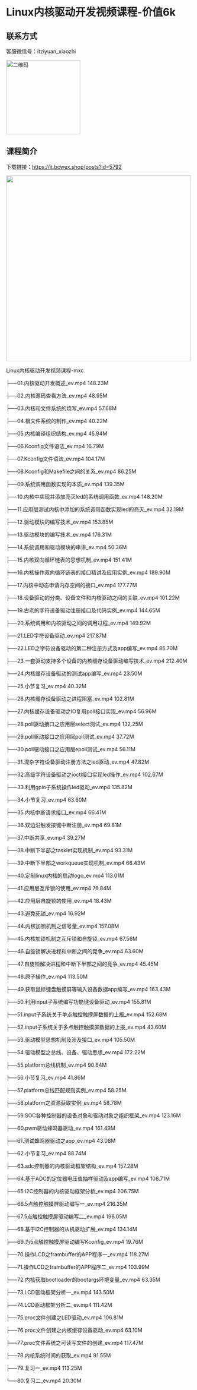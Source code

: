 # Linux内核驱动开发视频课程-价值6k

## 联系方式

客服微信号：itziyuan_xiaozhi

<img src="https://ziyuanyun.oss-cn-guangzhou.aliyuncs.com/common/20240614073449/666b82192834a.jpg" width="200" height="200" alt="二维码">

## 课程简介

下载链接：https://it.bcwex.shop/posts?id=5792

<img src="https://ziyuanyun.oss-cn-guangzhou.aliyuncs.com/yun/20241205153057/675156b147b03.jpg" width="500" alt="">

  

 Linux内核驱动开发视频课程-mxc

 ├──01.内核驱动开发概述_ev.mp4 148.23M

 ├──02.内核源码查看方法_ev.mp4 48.95M

 ├──03.内核和文件系统的烧写_ev.mp4 57.68M

 ├──04.根文件系统的制作_ev.mp4 40.22M

 ├──05.内核编译组织结构_ev.mp4 45.94M

 ├──06.Kconfig文件语法_ev.mp4 16.79M

 ├──07.Kconfig文件语法_ev.mp4 104.17M

 ├──08.Kconfig和Makefile之间的关系_ev.mp4 86.25M

 ├──09.系统调用函数实现的本质_ev.mp4 139.35M

 ├──10.内核中实现并添加亮灭led的系统调用函数_ev.mp4 148.20M

 ├──11.应用层测试内核中添加的系统调用函数实现led的亮灭_ev.mp4 32.19M

 ├──12.驱动模块的编写技术_ev.mp4 153.85M

 ├──13.驱动模块的编写技术_ev.mp4 176.31M

 ├──14.系统调用和驱动模块的串讲_ev.mp4 50.36M

 ├──15.内核双向循环链表的思想机制_ev.mp4 151.41M

 ├──16.内核操作双向循环链表的接口精讲及应用实例_ev.mp4 189.90M

 ├──17.内核中动态申请内存空间的接口_ev.mp4 177.77M

 ├──18.设备驱动的分类、设备文件和内核驱动之间的关联_ev.mp4 101.22M

 ├──19.古老的字符设备驱动注册接口及代码实例_ev.mp4 144.65M

 ├──20.系统调用和内核驱动之间的调用过程_ev.mp4 149.92M

 ├──21.LED字符设备驱动_ev.mp4 217.87M

 ├──22.LED之字符设备驱动的第二种注册方式及app编写_ev.mp4 85.70M

 ├──23.一套驱动支持多个设备的内核缓存设备驱动编写技术_ev.mp4 212.40M

 ├──24.内核缓存设备驱动的测试app编写_ev.mp4 23.50M

 ├──25.小节复习_ev.mp4 40.32M

 ├──26.内核缓存设备驱动之进程阻塞_ev.mp4 102.81M

 ├──27.内核缓存设备驱动之IO复用poll接口实现_ev.mp4 56.96M

 ├──28.poll驱动接口之应用层select测试_ev.mp4 132.25M

 ├──29.poll驱动接口之应用层poll测试_ev.mp4 37.72M

 ├──30.poll驱动接口之应用层epoll测试_ev.mp4 56.11M

 ├──31.混杂字符设备驱动注册方法之led驱动_ev.mp4 47.82M

 ├──32.高级字符设备驱动之ioctl接口实现led操作_ev.mp4 102.67M

 ├──33.利用gpio子系统操作led驱动_ev.mp4 135.82M

 ├──34.小节复习_ev.mp4 63.60M

 ├──35.内核中断请求接口_ev.mp4 66.41M

 ├──36.双边沿触发按键中断注册_ev.mp4 69.81M

 ├──37.中断共享_ev.mp4 39.27M

 ├──38.中断下半部之tasklet实现机制_ev.mp4 93.31M

 ├──39.中断下半部之workqueue实现机制_ev.mp4 66.43M

 ├──40.定制linux内核的启动logo_ev.mp4 113.01M

 ├──41.应用层互斥锁的使用_ev.mp4 76.84M

 ├──42.应用层自旋锁的使用_ev.mp4 18.43M

 ├──43.避免死锁_ev.mp4 16.92M

 ├──44.内核加锁机制之信号量_ev.mp4 157.08M

 ├──45.内核加锁机制之互斥锁和自旋锁_ev.mp4 67.56M

 ├──46.自旋锁解决进程和中断之间的竞争_ev.mp4 63.60M

 ├──47.自旋锁解决进程和中断下半部之间的竞争_ev.mp4 45.45M

 ├──48.原子操作_ev.mp4 113.50M

 ├──49.获取鼠标键盘触摸屏等输入设备数据app编写_ev.mp4 163.43M

 ├──50.利用input子系统编写功能键设备驱动_ev.mp4 155.81M

 ├──51.input子系统关于单点触控触摸屏数据的上报_ev.mp4 152.68M

 ├──52.input子系统关于多点触控触摸屏数据的上报_ev.mp4 43.60M

 ├──53.驱动模型思想机制及涉及接口_ev.mp4 105.50M

 ├──54.驱动模型之总线、设备、驱动思想_ev.mp4 172.22M

 ├──55.platform总线机制_ev.mp4 90.64M

 ├──56.小节复习_ev.mp4 41.86M

 ├──57.platform总线匹配规则实例_ev.mp4 58.25M

 ├──58.platform之资源获取实例_ev.mp4 58.78M

 ├──59.SOC各种控制器的设备对象和驱动对象之组织框架_ev.mp4 123.16M

 ├──60.pwm驱动蜂鸣器驱动_ev.mp4 161.49M

 ├──61.测试蜂鸣器驱动之app_ev.mp4 43.08M

 ├──62.小节复习_ev.mp4 88.74M

 ├──63.adc控制器的内核驱动框架结构_ev.mp4 157.28M

 ├──64.基于ADC的定位器电压值抽样驱动及app编写_ev.mp4 108.71M

 ├──65.I2C控制器的内核驱动框架分析_ev.mp4 206.75M

 ├──66.5点触控触摸屏驱动编写一_ev.mp4 216.35M

 ├──67.5点触控触摸屏驱动编写二_ev.mp4 198.05M

 ├──68.基于I2C控制器的从机驱动扩展_ev.mp4 134.14M

 ├──69.为5点触控触摸屏驱动编写Kconfig_ev.mp4 19.76M

 ├──70.操作LCD之frambuffer的APP程序一_ev.mp4 118.27M

 ├──71.操作LCD之frambuffer的APP程序二_ev.mp4 103.99M

 ├──72.内核获取bootloader的bootargs环境变量_ev.mp4 63.35M

 ├──73.LCD驱动框架分析一_ev.mp4 143.50M

 ├──74.LCD驱动框架分析二_ev.mp4 111.42M

 ├──75.proc文件创建之LED驱动_ev.mp4 106.81M

 ├──76.proc文件创建之内核缓存设备驱动_ev.mp4 63.10M

 ├──77.proc文件系统之可读写文件的创建_ev.mp4 117.47M

 ├──78.内核系统时间的获取_ev.mp4 91.55M

 ├──79.复习一_ev.mp4 113.25M

 └──80.复习二_ev.mp4 20.30M

  
